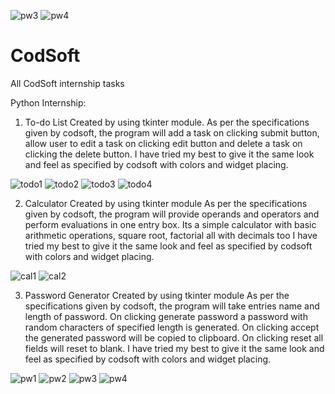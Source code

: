 ![pw3](https://github.com/rehmahahmed/CodSoft/assets/95929046/5acc0abc-cb18-4dc0-938a-824cb9fcc51f)
![pw4](https://github.com/rehmahahmed/CodSoft/assets/95929046/217789ff-78e3-4ea2-82a9-d738732c41a3)
# CodSoft
All CodSoft internship tasks

Python Internship:
1) To-do List
Created by using tkinter module.
As per the specifications given by codsoft, the program will add a task on clicking submit button, allow user to edit a task on clicking edit button and delete a task on clicking the delete button.
I have tried my best to give it the same look and feel as specified by codsoft with colors and widget placing.

![todo1](https://github.com/rehmahahmed/CodSoft/assets/95929046/812f8b02-9fc3-4910-be76-790708f1a183)
![todo2](https://github.com/rehmahahmed/CodSoft/assets/95929046/a33711d2-d5a4-46a6-a2b2-8b2b6e1ce2fe)
![todo3](https://github.com/rehmahahmed/CodSoft/assets/95929046/7252492a-f64c-4127-b7c3-8a38dfe3ba55)
![todo4](https://github.com/rehmahahmed/CodSoft/assets/95929046/d7c54420-0a6d-4bb2-a2a8-745ef575cfdf)

2) Calculator
Created by using tkinter module
As per the specifications given by codsoft, the program will provide operands and operators and perform evaluations in one entry box.
Its a simple calculator with basic arithmetic operations, square root, factorial all with decimals too
I have tried my best to give it the same look and feel as specified by codsoft with colors and widget placing.

![cal1](https://github.com/rehmahahmed/CodSoft/assets/95929046/59230fdd-6776-4257-a422-99389fb7cfa0)
![cal2](https://github.com/rehmahahmed/CodSoft/assets/95929046/cbecf3c2-6464-4b92-93d0-ca81231bfe65)

3) Password Generator
Created by using tkinter module
As per the specifications given by codsoft, the program will take entries name and length of password.
On clicking generate password a password with random characters of specified length is generated.
On clicking accept the generated password will be copied to clipboard.
On clicking reset all fields will reset to blank.
I have tried my best to give it the same look and feel as specified by codsoft with colors and widget placing.

![pw1](https://github.com/rehmahahmed/CodSoft/assets/95929046/1a1e4de8-ff69-4d26-80fc-c074e41ea476)
![pw2](https://github.com/rehmahahmed/CodSoft/assets/95929046/42d1edb3-8096-4b0d-8a1f-392211a3d1d4)
![pw3](https://github.com/rehmahahmed/CodSoft/assets/95929046/541641e2-4bba-4b1e-9dac-fa031c15b1f2)
![pw4](https://github.com/rehmahahmed/CodSoft/assets/95929046/faff1189-5200-4bfc-9db4-fe018740bc71)

